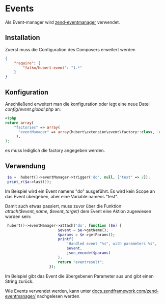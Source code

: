 # Events

Als Event-manager wird [zend-eventmanager](https://docs.zendframework.com/zend-eventmanager/) verwendet.

## Installation

Zuerst muss die Configuration des Composers erweitert werden
```json
{
    "require": {
        "falkm/hubert-event": "1.*"
    }
}
```

## Konfiguration

Anschließend erweitert man die konfiguration oder legt eine neue Datei _config/event.global.php_ an:
```php
<?php
return array(
    "factories" => array(
      "eventManager" => array(hubert\extension\event\factory::class, 'get')
     ),
);
```

es muss lediglich die factory angegeben werden.
## Verwendung

```php
 $a =  hubert()->eventManager->trigger('do', null, ["test" => 2]);
 print_r($a->last());
```
Im Beispiel wird ein Event namens "do" ausgeführt. 
Es wird kein Scope an das Event übergeben, aber eine Variable namens "test".


Damit auch etwas passiert, muss zuvor über die Funktion _attach($event\_name, $event\_target)_ dem Event eine Aktion zugewiesen worden sein:
```php
 hubert()->eventManager->attach('do', function ($e) {
                        $event = $e->getName();
                        $params = $e->getParams();
                        printf(
                            'Handled event "%s", with parameters %s',
                            $event,
                            json_encode($params)
                        );
                        return "eventresult";
                    });
```
Im Beispiel gibt das Event die übergebenen Parameter aus und gibt einen String zurück.

Wie Events verwendet werden, kann unter [docs.zendframework.com/zend-eventmanager/](https://docs.zendframework.com/zend-eventmanager/) nachgelesen werden.

